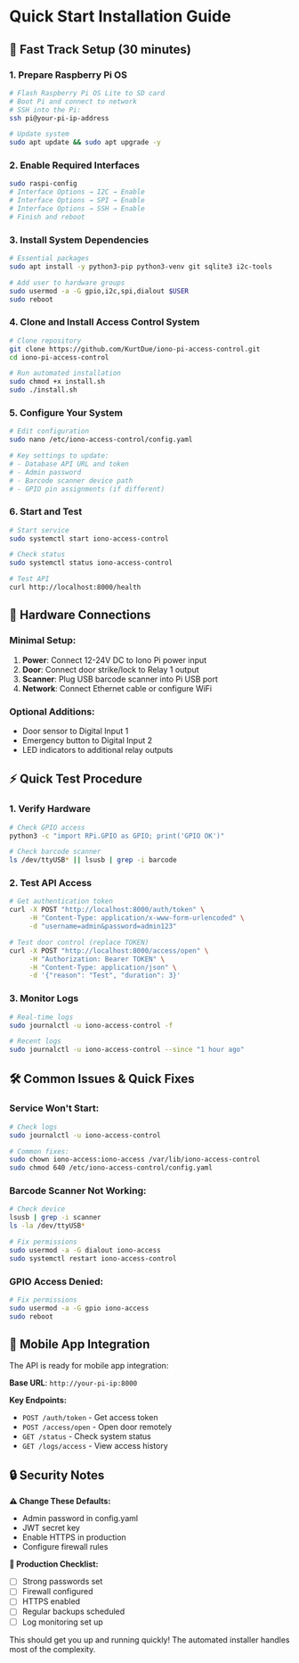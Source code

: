 # Quick Start Installation Guide

## 🚀 **Fast Track Setup** (30 minutes)

### **1. Prepare Raspberry Pi OS**
```bash
# Flash Raspberry Pi OS Lite to SD card
# Boot Pi and connect to network
# SSH into the Pi:
ssh pi@your-pi-ip-address

# Update system
sudo apt update && sudo apt upgrade -y
```

### **2. Enable Required Interfaces**
```bash
sudo raspi-config
# Interface Options → I2C → Enable
# Interface Options → SPI → Enable
# Interface Options → SSH → Enable
# Finish and reboot
```

### **3. Install System Dependencies**
```bash
# Essential packages
sudo apt install -y python3-pip python3-venv git sqlite3 i2c-tools

# Add user to hardware groups
sudo usermod -a -G gpio,i2c,spi,dialout $USER
sudo reboot
```

### **4. Clone and Install Access Control System**
```bash
# Clone repository
git clone https://github.com/KurtDue/iono-pi-access-control.git
cd iono-pi-access-control

# Run automated installation
sudo chmod +x install.sh
sudo ./install.sh
```

### **5. Configure Your System**
```bash
# Edit configuration
sudo nano /etc/iono-access-control/config.yaml

# Key settings to update:
# - Database API URL and token
# - Admin password
# - Barcode scanner device path
# - GPIO pin assignments (if different)
```

### **6. Start and Test**
```bash
# Start service
sudo systemctl start iono-access-control

# Check status
sudo systemctl status iono-access-control

# Test API
curl http://localhost:8000/health
```

## 🔧 **Hardware Connections**

### **Minimal Setup:**
1. **Power**: Connect 12-24V DC to Iono Pi power input
2. **Door**: Connect door strike/lock to Relay 1 output
3. **Scanner**: Plug USB barcode scanner into Pi USB port
4. **Network**: Connect Ethernet cable or configure WiFi

### **Optional Additions:**
- Door sensor to Digital Input 1
- Emergency button to Digital Input 2
- LED indicators to additional relay outputs

## ⚡ **Quick Test Procedure**

### **1. Verify Hardware**
```bash
# Check GPIO access
python3 -c "import RPi.GPIO as GPIO; print('GPIO OK')"

# Check barcode scanner
ls /dev/ttyUSB* || lsusb | grep -i barcode
```

### **2. Test API Access**
```bash
# Get authentication token
curl -X POST "http://localhost:8000/auth/token" \
     -H "Content-Type: application/x-www-form-urlencoded" \
     -d "username=admin&password=admin123"

# Test door control (replace TOKEN)
curl -X POST "http://localhost:8000/access/open" \
     -H "Authorization: Bearer TOKEN" \
     -H "Content-Type: application/json" \
     -d '{"reason": "Test", "duration": 3}'
```

### **3. Monitor Logs**
```bash
# Real-time logs
sudo journalctl -u iono-access-control -f

# Recent logs
sudo journalctl -u iono-access-control --since "1 hour ago"
```

## 🛠️ **Common Issues & Quick Fixes**

### **Service Won't Start:**
```bash
# Check logs
sudo journalctl -u iono-access-control

# Common fixes:
sudo chown iono-access:iono-access /var/lib/iono-access-control
sudo chmod 640 /etc/iono-access-control/config.yaml
```

### **Barcode Scanner Not Working:**
```bash
# Check device
lsusb | grep -i scanner
ls -la /dev/ttyUSB*

# Fix permissions
sudo usermod -a -G dialout iono-access
sudo systemctl restart iono-access-control
```

### **GPIO Access Denied:**
```bash
# Fix permissions
sudo usermod -a -G gpio iono-access
sudo reboot
```

## 📱 **Mobile App Integration**

The API is ready for mobile app integration:

**Base URL**: `http://your-pi-ip:8000`

**Key Endpoints:**
- `POST /auth/token` - Get access token
- `POST /access/open` - Open door remotely  
- `GET /status` - Check system status
- `GET /logs/access` - View access history

## 🔒 **Security Notes**

**⚠️ Change These Defaults:**
- Admin password in config.yaml
- JWT secret key
- Enable HTTPS in production
- Configure firewall rules

**🔐 Production Checklist:**
- [ ] Strong passwords set
- [ ] Firewall configured
- [ ] HTTPS enabled
- [ ] Regular backups scheduled
- [ ] Log monitoring set up

This should get you up and running quickly! The automated installer handles most of the complexity.
